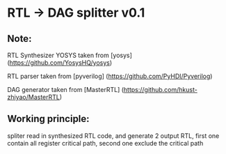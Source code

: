 # RTL -> DAG splitter v0.1

## Note:
RTL Synthesizer YOSYS taken from [yosys] (https://github.com/YosysHQ/yosys)

RTL parser taken from [pyverilog] (https://github.com/PyHDI/Pyverilog) 

DAG generator taken from [MasterRTL] (https://github.com/hkust-zhiyao/MasterRTL)

## Working principle:

spliter read in synthesized RTL code, and generate 2 output RTL, first one contain all register critical path, second one exclude the critical path
